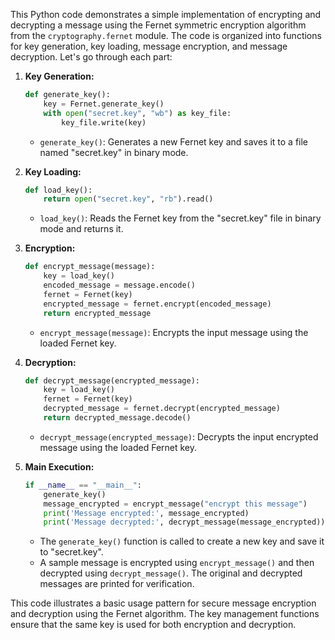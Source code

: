 This Python code demonstrates a simple implementation of encrypting and decrypting a message using the Fernet symmetric encryption algorithm from the `cryptography.fernet` module. The code is organized into functions for key generation, key loading, message encryption, and message decryption. Let's go through each part:

1. **Key Generation:**
   ```python
   def generate_key():
       key = Fernet.generate_key()
       with open("secret.key", "wb") as key_file:
           key_file.write(key)
   ```
   - `generate_key()`: Generates a new Fernet key and saves it to a file named "secret.key" in binary mode.

2. **Key Loading:**
   ```python
   def load_key():
       return open("secret.key", "rb").read()
   ```
   - `load_key()`: Reads the Fernet key from the "secret.key" file in binary mode and returns it.

3. **Encryption:**
   ```python
   def encrypt_message(message):
       key = load_key()
       encoded_message = message.encode()
       fernet = Fernet(key)
       encrypted_message = fernet.encrypt(encoded_message)
       return encrypted_message
   ```
   - `encrypt_message(message)`: Encrypts the input message using the loaded Fernet key.

4. **Decryption:**
   ```python
   def decrypt_message(encrypted_message):
       key = load_key()
       fernet = Fernet(key)
       decrypted_message = fernet.decrypt(encrypted_message)
       return decrypted_message.decode()
   ```
   - `decrypt_message(encrypted_message)`: Decrypts the input encrypted message using the loaded Fernet key.

5. **Main Execution:**
   ```python
   if __name__ == "__main__":
       generate_key()
       message_encrypted = encrypt_message("encrypt this message")
       print('Message encrypted:', message_encrypted)
       print('Message decrypted:', decrypt_message(message_encrypted))
   ```
   - The `generate_key()` function is called to create a new key and save it to "secret.key".
   - A sample message is encrypted using `encrypt_message()` and then decrypted using `decrypt_message()`. The original and decrypted messages are printed for verification.

This code illustrates a basic usage pattern for secure message encryption and decryption using the Fernet algorithm. The key management functions ensure that the same key is used for both encryption and decryption.
